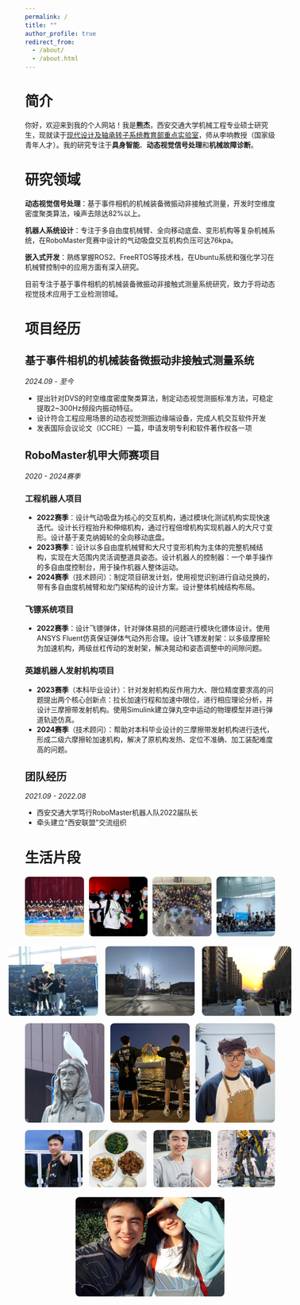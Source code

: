 ```yaml
---
permalink: /
title: ""
author_profile: true
redirect_from: 
  - /about/
  - /about.html
---
```


# 简介
你好，欢迎来到我的个人网站！我是**熊杰**，西安交通大学机械工程专业硕士研究生，现就读于[现代设计及轴承转子系统教育部重点实验室](https://mec.xjtu.edu.cn/)，师从李响教授（国家级青年人才）。我的研究专注于**具身智能**、**动态视觉信号处理**和**机械故障诊断**。


# 研究领域

**动态视觉信号处理**：基于事件相机的机械装备微振动非接触式测量，开发时空维度密度聚类算法，噪声去除达82%以上。

**机器人系统设计**：专注于多自由度机械臂、全向移动底盘、变形机构等复杂机械系统，在RoboMaster竞赛中设计的气动吸盘交互机构负压可达76kpa。

**嵌入式开发**：熟练掌握ROS2、FreeRTOS等技术栈，在Ubuntu系统和强化学习在机械臂控制中的应用方面有深入研究。

目前专注于基于事件相机的机械装备微振动非接触式测量系统研究，致力于将动态视觉技术应用于工业检测领域。


# 项目经历

## **基于事件相机的机械装备微振动非接触式测量系统**  
*2024.09 - 至今*  
- 提出针对DVS的时空维度密度聚类算法，制定动态视觉测振标准方法，可稳定提取2~300Hz频段内振动特征。
- 设计符合工程应用场景的动态视觉测振边缘端设备，完成人机交互软件开发
- 发表国际会议论文（ICCRE）一篇，申请发明专利和软件著作权各一项

## **RoboMaster机甲大师赛项目**  
*2020 - 2024赛季*  

### **工程机器人项目**
- **2022赛季**：设计气动吸盘为核心的交互机构，通过模块化测试机构实现快速迭代。设计长行程抬升和伸缩机构，通过行程倍增机构实现机器人的大尺寸变形。设计基于麦克纳姆轮的全向移动底盘。
- **2023赛季**：设计以多自由度机械臂和大尺寸变形机构为主体的完整机械结构，实现在大范围内灵活调整道具姿态。设计机器人的控制器：一个单手操作的多自由度控制台，用于操作机器人整体运动。
- **2024赛季**（技术顾问）：制定项目研发计划，使用视觉识别进行自动兑换的，带有多自由度机械臂和龙门架结构的设计方案。设计整体机械结构布局。

### **飞镖系统项目**
- **2022赛季**：设计飞镖弹体，针对弹体易损的问题进行模块化镖体设计。使用ANSYS Fluent仿真保证弹体气动外形合理。设计飞镖发射架：以多级摩擦轮为加速机构，两级丝杠传动的发射架，解决晃动和姿态调整中的间隙问题。

### **英雄机器人发射机构项目**
- **2023赛季**（本科毕业设计）：针对发射机构反作用力大、限位精度要求高的问题提出两个核心创新点：拉长加速行程和加速中限位，进行相应理论分析，并设计三摩擦带发射机构。使用Simulink建立弹丸空中运动的物理模型并进行弹道轨迹仿真。
- **2024赛季**（技术顾问）：帮助对本科毕业设计的三摩擦带发射机构进行迭代，形成二级六摩擦轮加速机构，解决了原机构发热、定位不准确、加工装配难度高的问题。

## **团队经历**  
*2021.09 - 2022.08*  
- 西安交通大学笃行RoboMaster机器人队2022届队长
- 牵头建立"西安联盟"交流组织

# 生活片段

<div style="display: grid; grid-template-columns: repeat(4, 1fr); gap: 10px; margin: 20px 0;">
  <img src="/images/l1.jpg" alt="生活片段1" style="width: 100%; height: 120px; object-fit: cover; border-radius: 8px;">
  <img src="/images/l2.jpg" alt="生活片段2" style="width: 100%; height: 120px; object-fit: cover; border-radius: 8px;">
  <img src="/images/l3.jpg" alt="生活片段3" style="width: 100%; height: 120px; object-fit: cover; border-radius: 8px;">
  <img src="/images/l4.jpg" alt="生活片段4" style="width: 100%; height: 120px; object-fit: cover; border-radius: 8px;">
</div>

<div style="display: flex; gap: 15px; margin: 15px 0; justify-content: center;">
  <img src="/images/l5.jpg" alt="生活片段5" style="width: 180px; height: 140px; object-fit: cover; border-radius: 8px;">
  <img src="/images/l6.jpg" alt="生活片段6" style="width: 180px; height: 140px; object-fit: cover; border-radius: 8px;">
  <img src="/images/l7.jpg" alt="生活片段7" style="width: 180px; height: 140px; object-fit: cover; border-radius: 8px;">
</div>

<div style="display: grid; grid-template-columns: 1fr 1fr 1fr; gap: 12px; margin: 15px 0;">
  <img src="/images/l8.jpg" alt="生活片段8" style="width: 100%; height: 200px; object-fit: cover; border-radius: 8px;">
  <img src="/images/l9.jpg" alt="生活片段9" style="width: 100%; height: 200px; object-fit: cover; border-radius: 8px;">
  <img src="/images/l10.jpg" alt="生活片段10" style="width: 100%; height: 200px; object-fit: cover; border-radius: 8px;">
</div>

<div style="display: flex; gap: 10px; margin: 15px 0; justify-content: space-between;">
  <img src="/images/l11.jpg" alt="生活片段11" style="width: 23%; aspect-ratio: 1; object-fit: cover; border-radius: 8px;">
  <img src="/images/l12.jpg" alt="生活片段12" style="width: 23%; aspect-ratio: 1; object-fit: cover; border-radius: 8px;">
  <img src="/images/l13.jpg" alt="生活片段13" style="width: 23%; aspect-ratio: 1; object-fit: cover; border-radius: 8px;">
  <img src="/images/l14.jpg" alt="生活片段14" style="width: 23%; aspect-ratio: 1; object-fit: cover; border-radius: 8px;">
</div>

<div style="text-align: center; margin: 20px 0;">
  <img src="/images/l15.jpg" alt="生活片段15" style="width: 300px; height: 200px; object-fit: cover; border-radius: 8px;">
</div>

